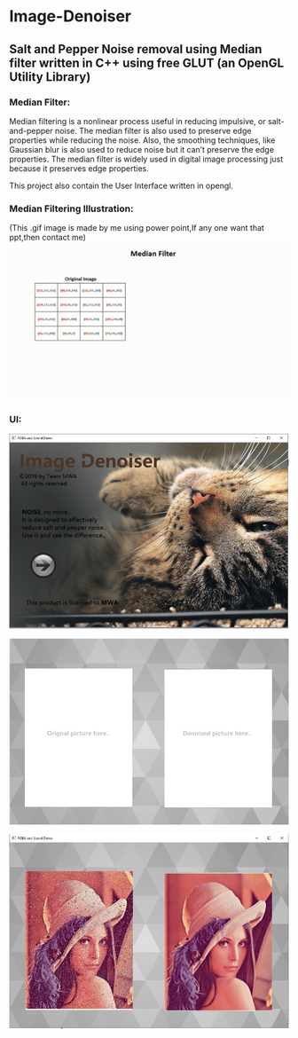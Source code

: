 # Image-Denoiser
## Salt and Pepper Noise removal using Median filter written in C++ using free GLUT (an OpenGL Utility Library)


### Median Filter:
Median filtering is a nonlinear process useful in reducing impulsive, or salt-and-pepper noise. The median filter is also used to preserve edge properties while reducing the noise. Also, the smoothing techniques, like Gaussian blur is also used to reduce noise but it can’t preserve the edge properties. The median filter is widely used in digital image processing just because it preserves edge properties.

This project also contain the User Interface written in opengl.

### Median Filtering Illustration:
(This .gif image is made by me using power point,If any one want that ppt,then contact me)
![](median.gif)

### UI:
![](screenshot1.jpg)


![](screenshot2.jpg)


![](screenshot3.jpg)

